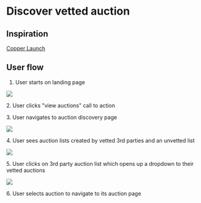 # Discover vetted auction

## Inspiration

[Copper Launch](https://copperlaunch.com)

## User flow

1. User starts on landing page

![](../../../spec/assets/copper/landing\_page.png)

2\. User clicks "view auctions" call to action

3\. User navigates to auction discovery page

![](../../../spec/assets/copper/auction\_discovery\_page.png)

4\. User sees auction lists created by vetted 3rd parties and an unvetted list

![](../../../spec/assets/copper/auction\_discovery.png)

5\. User clicks on 3rd party auction list which opens up a dropdown to their vetted auctions

![](../../../spec/assets/copper/vetted\_auction\_list.png)

6\. User selects auction to navigate to its auction page
